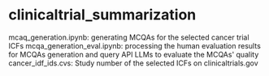 # clinicaltrial_summarization

mcaq_generation.ipynb: generating MCQAs for the selected cancer trial ICFs
mcqa_generation_eval.ipynb: processing the human evaluation results for MCQAs generation and query API LLMs to evaluate the MCQAs' quality
cancer_idf_ids.cvs: Study number of the selected ICFs on clinicaltrials.gov
